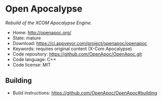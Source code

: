 # Open Apocalypse

_Rebuild of the XCOM Apocalypse Engine._

- Home: http://openapoc.org/
- State: mature
- Download: https://ci.appveyor.com/project/openapoc/openapoc
- Keywords: requires original content (X-Com Apocalypse)
- Code repository: https://github.com/OpenApoc/OpenApoc.git
- Code language: C++
- Code license: MIT

## Building

- Build instructions: https://github.com/OpenApoc/OpenApoc#building
